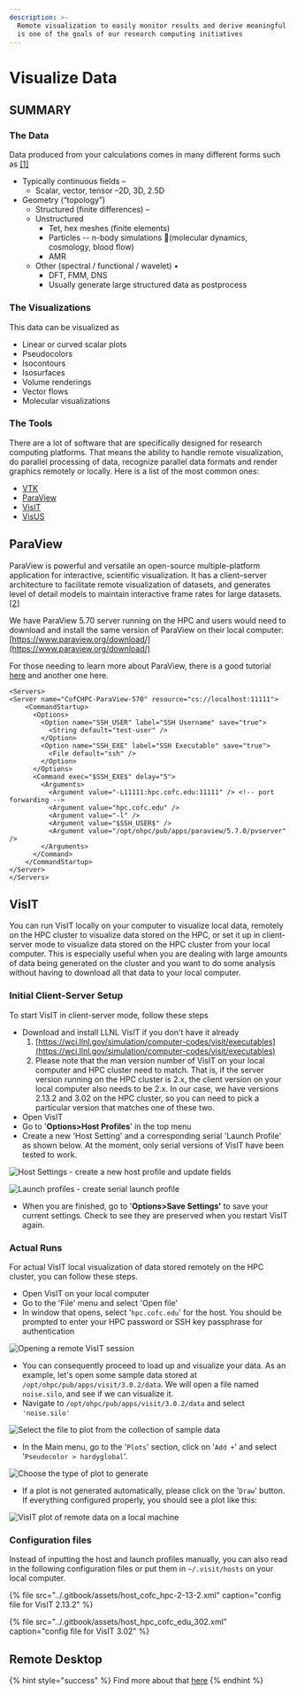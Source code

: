 ```yaml
---
description: >-
  Remote visualization to easily monitor results and derive meaningful insights
  is one of the goals of our research computing initiatives
---
```


# Visualize Data

## SUMMARY

### The Data

Data produced from your calculations comes in many different forms such as [\[1\]](https://www.chpc.utah.edu/presentations/images-and-pdfs/SCIVisHPC.pdf)

* Typically continuous fields –
  * Scalar, vector, tensor –2D, 3D, 2.5D 
* Geometry \(“topology”\) 
  * Structured \(finite differences\) –
  * Unstructured 
    * Tet, hex meshes \(finite elements\) 
    * Particles -- n-body simulations \(molecular dynamics, cosmology, blood flow\) 
    * AMR
  * Other \(spectral / functional / wavelet\) •
    * DFT, FMM, DNS 
    * Usually generate large structured data as postprocess

### The Visualizations 

This data can be visualized as 

* Linear or curved scalar plots
* Pseudocolors
* Isocontours
* Isosurfaces
* Volume renderings
* Vector flows
* Molecular visualizations

### The Tools

There are a lot of software that are specifically designed for research computing platforms. That means the ability to handle remote visualization, do parallel processing of data, recognize parallel data formats and render graphics remotely or locally. Here is a list of the most common ones:

* [VTK](http://www.vtk.org)
* [ParaView](http://www.paraview.org)
* [VisIT](http://visit.llnl.gov)
* [VisUS](https://wiki.visus.org/index.php/ViSUS_Viewer)

## ParaView

ParaView is powerful and versatile an open-source multiple-platform application for interactive, scientific visualization. It has a client–server architecture to facilitate remote visualization of datasets, and generates level of detail models to maintain interactive frame rates for large datasets.[\[2\]](https://www.paraview.org/)

We have ParaView 5.70 server running on the HPC and users would need to download and install the same version of ParaView on their local computer: [https://www.paraview.org/download/](https://www.paraview.org/download/)

For those needing to learn more about ParaView, there is a good tutorial [here](http://www.bu.edu/tech/support/research/training-consulting/online-tutorials/paraview/#INTRO) and another one here.

```text
<Servers>
<Server name="CofCHPC-ParaView-570" resource="cs://localhost:11111">
    <CommandStartup>
      <Options>
        <Option name="SSH_USER" label="SSH Username" save="true">
          <String default="test-user" />
        </Option>
        <Option name="SSH_EXE" label="SSH Executable" save="true">
          <File default="ssh" />
        </Option>
      </Options>
      <Command exec="$SSH_EXE$" delay="5">
        <Arguments>
          <Argument value="-L11111:hpc.cofc.edu:11111" /> <!-- port forwarding -->
          <Argument value="hpc.cofc.edu" />
          <Argument value="-l" />
          <Argument value="$SSH_USER$" />
          <Argument value="/opt/ohpc/pub/apps/paraview/5.7.0/pvserver" />
        </Arguments>
      </Command>
    </CommandStartup>
</Server>
</Servers>
```

## VisIT

You can run VisIT locally on your computer to visualize local data, remotely on the HPC cluster to visualize data stored on the HPC, or set it up in client-server mode to visualize data stored on the HPC cluster from your local computer. This is especially useful when you are dealing with large amounts of data being generated on the cluster and you want to do some analysis without having to download all that data to your local computer.

### Initial Client-Server Setup

To start VisIT in client-server mode, follow these steps

* Download and install LLNL VisIT if you don't have it already 
  1. [https://wci.llnl.gov/simulation/computer-codes/visit/executables](https://wci.llnl.gov/simulation/computer-codes/visit/executables)
  2. Please note that the man version number of VisIT on your local computer and HPC cluster need to match. That is, if the server version running on the HPC cluster is 2.x, the client version on your local computer also needs to be 2.x. In our case, we have versions 2.13.2 and 3.02 on the HPC cluster, so you can need to pick a particular version that matches one of these two.
* Open VisIT
* Go to '**Options&gt;Host Profiles**' in the top menu
* Create a new 'Host Setting' and a corresponding serial 'Launch Profile' as shown below. At the moment, only serial versions of VisIT have been tested to work. 

![Host Settings - create a new host profile and update fields](../.gitbook/assets/visit-302-1%20%281%29.png)

![Launch profiles - create serial launch profile](../.gitbook/assets/visit-302-2.png)

* When you are finished, go to '**Options&gt;Save Settings'** to save your current settings. Check to see they are preserved when you restart VisIT again.

###  Actual Runs

For actual VisIT local visualization of data stored remotely on the HPC cluster, you can follow these steps.

* Open VisIT on your local computer
* Go to the 'File' menu and select 'Open file'
* In window that opens, select '`hpc.cofc.edu`' for the host. You should be prompted to enter your HPC password or SSH key passphrase for authentication

![Opening a remote VisIT session](../.gitbook/assets/visit-302-3.png)

*  You can consequently proceed to load up and visualize your data. As an example, let's open some sample data stored at `/opt/ohpc/pub/apps/visit/3.0.2/data`. We will open a file named `noise.silo`, and see if we can visualize it.
* Navigate to `/opt/ohpc/pub/apps/visit/3.0.2/data` and select `'noise.silo'`

![Select the file to plot from the collection of sample data](../.gitbook/assets/visit-302-4.png)

* In the Main menu, go to the '`Plots`' section, click on '`Add +`' and select '`Pseudocolor > hardyglobal`'. 

![Choose the type of plot to generate](../.gitbook/assets/visit-302-5.png)

 

* If a plot is not generated automatically, please click on the '`Draw`' button. If everything configured properly, you should see a plot like this:

![VisIT plot of remote data on a local machine](../.gitbook/assets/visit-302-6.png)



### Configuration files

Instead of inputting the host and launch profiles manually, you can also read in the following configuration files or put them in `~/.visit/hosts` on your local computer.

{% file src="../.gitbook/assets/host\_cofc\_hpc-2-13-2.xml" caption="config file for VisIT 2.13.2" %}

{% file src="../.gitbook/assets/host\_hpc\_cofc\_edu\_302.xml" caption="config file for VisIT 3.02" %}

## Remote Desktop  

{% hint style="success" %}
Find more about that [here](https://hpc-cofc.gitbook.io/docs/using-the-hpc/access-hpc/gui-remote-desktop)
{% endhint %}





